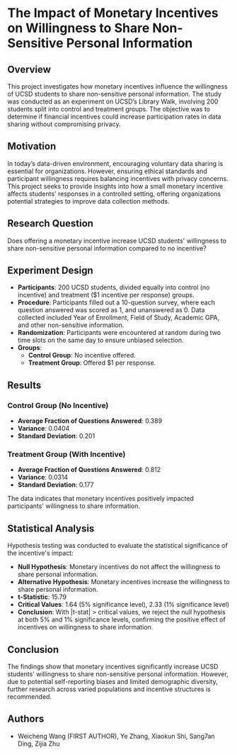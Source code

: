 # The Impact of Monetary Incentives on Willingness to Share Non-Sensitive Personal Information

## Overview
This project investigates how monetary incentives influence the willingness of UCSD students to share non-sensitive personal information. The study was conducted as an experiment on UCSD’s Library Walk, involving 200 students split into control and treatment groups. The objective was to determine if financial incentives could increase participation rates in data sharing without compromising privacy.

## Motivation
In today’s data-driven environment, encouraging voluntary data sharing is essential for organizations. However, ensuring ethical standards and participant willingness requires balancing incentives with privacy concerns. This project seeks to provide insights into how a small monetary incentive affects students' responses in a controlled setting, offering organizations potential strategies to improve data collection methods.

## Research Question
Does offering a monetary incentive increase UCSD students' willingness to share non-sensitive personal information compared to no incentive?

## Experiment Design
- **Participants**: 200 UCSD students, divided equally into control (no incentive) and treatment ($1 incentive per response) groups.
- **Procedure**: Participants filled out a 10-question survey, where each question answered was scored as 1, and unanswered as 0. Data collected included Year of Enrollment, Field of Study, Academic GPA, and other non-sensitive information.
- **Randomization**: Participants were encountered at random during two time slots on the same day to ensure unbiased selection.
- **Groups**:
  - **Control Group**: No incentive offered.
  - **Treatment Group**: Offered $1 per response.

## Results
### Control Group (No Incentive)
- **Average Fraction of Questions Answered**: 0.389
- **Variance**: 0.0404
- **Standard Deviation**: 0.201

### Treatment Group (With Incentive)
- **Average Fraction of Questions Answered**: 0.812
- **Variance**: 0.0314
- **Standard Deviation**: 0.177

The data indicates that monetary incentives positively impacted participants' willingness to share information.

## Statistical Analysis
Hypothesis testing was conducted to evaluate the statistical significance of the incentive's impact:
- **Null Hypothesis**: Monetary incentives do not affect the willingness to share personal information.
- **Alternative Hypothesis**: Monetary incentives increase the willingness to share personal information.
- **t-Statistic**: 15.79
- **Critical Values**: 1.64 (5% significance level), 2.33 (1% significance level)
- **Conclusion**: With |t-stat| > critical values, we reject the null hypothesis at both 5% and 1% significance levels, confirming the positive effect of incentives on willingness to share information.

## Conclusion
The findings show that monetary incentives significantly increase UCSD students' willingness to share non-sensitive personal information. However, due to potential self-reporting biases and limited demographic diversity, further research across varied populations and incentive structures is recommended.

## Authors
- Weicheng Wang (FIRST AUTHOR), Ye Zhang, Xiaokun Shi, Sang7an Ding, Zijia Zhu
